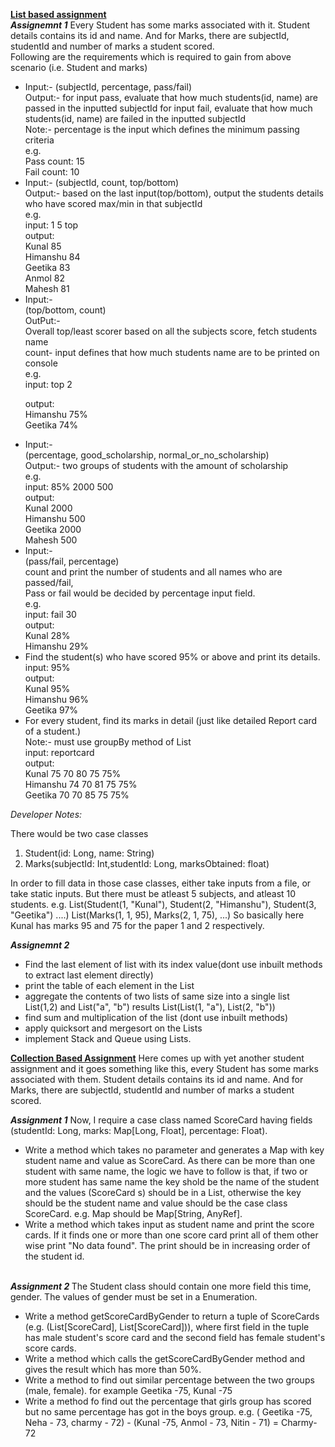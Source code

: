 <b><u>List based assignment</u></b>
<br/>
<b><i>Assignemnt 1</i></b>
Every Student has some marks associated with it. Student details contains its id and name.
And for Marks, there are subjectId, studentId and number of marks a student scored.
<br/>
Following are the requirements which is required to gain from above scenario (i.e. Student and marks)
<br/>
<ul>
<li>
Input:- (subjectId, percentage, pass/fail)<br/>
Output:- for input pass, evaluate that how much students(id, name) are passed in the inputted subjectId
	for input fail, evaluate that how much students(id, name) are failed in the inputted subjectId
	<br/>
Note:- percentage is the input which defines the minimum passing criteria <br/>
e.g. <br/>
Pass count: 15<br/>
Fail count: 10<br/>
</li>
<li>
Input:- (subjectId, count, top/bottom)<br/>
Output:- based on the last input(top/bottom), output the students details who have scored max/min in that subjectId<br/>
e.g. <br/>
input: 1 5 top<br/>
output: <br/>
Kunal 85<br/>
Himanshu 84<br/>
Geetika 83<br/>
Anmol 82<br/>
Mahesh 81<br/>
</li>
<li>
Input:-<br/>
(top/bottom, count)<br/>
OutPut:-<br/>
Overall top/least scorer based on all the subjects score, fetch students name<br/>
count- input defines that how much students name are to be printed on console<br/>
e.g.<br/>
input: top 2<br/>

output:<br/>
Himanshu 75%<br/>
Geetika 74%<br/>
</li>

<li>
Input:-<br/>
(percentage, good_scholarship, normal_or_no_scholarship)<br/>
Output:- two groups of students with the amount of scholarship<br/>
e.g.<br/>
input: 85% 2000 500<br/>
output: <br/>
Kunal 2000<br/>
Himanshu 500<br/>
Geetika 2000<br/>
Mahesh 500<br/>
</li>
<li>
Input:-<br/>
(pass/fail, percentage)<br/>
count and print the number of students and all names who are passed/fail,<br/>
Pass or fail would be decided by percentage input field.<br/>
e.g.<br/>
input: fail 30<br/>
output: <br/>
Kunal 28%<br/>
Himanshu 29%<br/>
</li>
<li>
Find the student(s) who have scored 95% or above and print its details.<br/>
input: 95%<br/>
output:<br/>
Kunal 95%<br/>
Himanshu 96%<br/>
Geetika 97%<br/>
</li>
<li>
For every student, find its marks in detail (just like detailed Report card of a student.)<br/>
Note:- must use groupBy method of List<br/>
input: reportcard<br/>
output:<br/>
Kunal 75 70 80 75 75%<br/>
Himanshu 74 70 81 75 75%<br/>
Geetika 70 70 85 75 75%<br/>
</li>
</ul>

<i>Developer Notes:</i>

There would be two case classes<br/>
1) Student(id: Long, name: String)<br/>
2) Marks(subjectId: Int,studentId: Long, marksObtained: float)<br/>

In order to fill data in those case classes, either take inputs from a file, or take static inputs. But there must be atleast 5 subjects, and atleast 10 students.
e.g. List(Student(1, "Kunal"), Student(2, "Himanshu"), Student(3, "Geetika") ....)
List(Marks(1, 1, 95), Marks(2, 1, 75), ...)
So basically here Kunal has marks 95 and 75 for the paper 1 and 2 respectively.
<br/>

<b><i>Assignemnt 2</i></b>
- Find the last element of list with its index value(dont use inbuilt methods to extract last element directly)<br/>
- print the table of each element in the List<br/>
- aggregate the contents of two lists of same size into a single list<br/>
	List(1,2) and List("a", "b") results List(List(1, "a"), List(2, "b"))<br/>
- find sum and multiplication of the list (dont use inbuilt methods)<br/>
- apply quicksort and mergesort on the Lists<br/>
- implement Stack and Queue using Lists.<br/>


<b><u>Collection Based Assignment</u></b>
Here comes up with yet another student assignment and it goes something like this, every Student has some marks associated with them.
Student details contains its id and name. And for Marks, there are subjectId, studentId and number of marks a student scored.


<b><i>Assignment 1</i></b> Now, I require a case class named ScoreCard having fields (studentId: Long, marks: Map[Long, Float], percentage: Float).
<br/>
<ul>
<li>
Write a method which takes no parameter and generates a Map with key student name and value as ScoreCard. As there can be more than one student with same name, the logic we have to follow is that, if two or more student has same name the key shold be the name of the student and the values (ScoreCard s) should be in a List, otherwise the key should be the student name and value should be the case class ScoreCard. e.g. Map should be Map[String, AnyRef].
</li>
<li>
Write a method which takes input as student name and print the score cards. If it finds one or more than one score card print all of them other wise print "No data found". The print should be in increasing order of the student id.
</li>
</ul>
<br/>
<b><i>Assignment 2 </i></b> The Student class should contain one more field this time, gender. The values of gender must be set in a Enumeration.
<br/>
<ul>
<li>
Write a method getScoreCardByGender to return a tuple of ScoreCards (e.g. (List[ScoreCard], List[ScoreCard])), where first field in the tuple has male student's score card and the second field has female student's score cards.
</li>
<li>
Write a method which calls the getScoreCardByGender method and gives the result which has more than 50%.
</li>
<li>
Write a method to find out similar percentage between the two groups (male, female). for example Geetika -75, Kunal -75
</li>
<li>
Write a method fo find out the percentage that girls group has scored but no same percentage has got in the boys group. e.g. ( Geetika -75, Neha - 73, charmy - 72) - (Kunal -75, Anmol - 73, Nitin - 71) = Charmy-72
</li>
</ul>